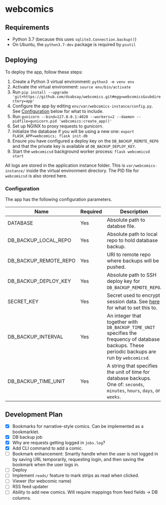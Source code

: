 # webcomics

## Requirements
* Python 3.7 (because this uses `sqlite3.Connection.backup()`)
* On Ubuntu, the `python3.7-dev` package is required by `psutil`

## Deploying
To deploy the app, follow these steps:
1. Create a Python 3 virtual environment: `python3 -m venv env`
2. Activate the virtual environment: `source env/bin/activate`
2. Run `pip install --upgrade 'git+https://github.com/dsabsay/webcomics.git#egg=webcomics&subdirectory=app'`
3. Configure the app by editing `env/var/webcomics-instance/config.py`. See [Configuration](#configuration) below for what to include.
4. Run `gunicorn --bind=127.0.0.1:4020 --workers=2 --daemon --pidfile=gunicorn.pid 'webcomics:create_app()'`
5. Set up NGINX to proxy requests to gunicorn.
6. Initialize the database if you will be using a new one: `export FLASK_APP=webcomics; flask init-db`
6. Ensure you have configured a deploy key on the `DB_BACKUP_REMOTE_REPO` and that the private key is available at `DB_BACKUP_DEPLOY_KEY`.
7. Start the `webcomicsd` background worker process: `flask webcomicsd start`

All logs are stored in the application instance folder. This is `var/webcomics-instance/` inside the virtual environment directory. The PID file for `webcomicsd` is also stored here.

### Configuration
The app has the following configuration parameters.

| Name                  | Required | Description                                                                                                                                           | Example                                     |
|-----------------------|----------|------------------------------------------------------------------------------------------------------------------------------------------------------------------------------------------------------------------------------|---------------------------------------------|
| DATABASE              | Yes      | Absolute path to databse file.                                                                                                                        | "/home/myuser/webcomics/db.sqlite"          |
| DB_BACKUP_LOCAL_REPO  | Yes      | Absolute path to local repo to hold database backup.                                                                                                  | "/home/myuser/webcomics/db"                 |
| DB_BACKUP_REMOTE_REPO | Yes      | URI to remote repo where backups will be pushed.                                                                                                      | "git@github.com:dsabsay/test-db-backup.git" |
| DB_BACKUP_DEPLOY_KEY  | Yes      | Absolute path to SSH deploy key for `DB_BACKUP_REMOTE_REPO`.                                                                                          | "/home/myuser/.ssh/test_deploy_key_rsa"     |
| SECRET_KEY            | Yes      | Secret used to encrypt session data. See [here](https://flask.palletsprojects.com/en/1.1.x/quickstart/#sessions) for what to set this to.           | "209rj*$&h41o2i4sakfjas1238asdfj"           |
| DB_BACKUP_INTERVAL    | Yes      | An integer that together with `DB_BACKUP_TIME_UNIT` specifies the frequency of database backups. These periodic backups are run by `webcomicsd`. | 10                                          |
| DB_BACKUP_TIME_UNIT   | Yes      | A string that specifies the unit of time for database backups. One of: `seconds`, `minutes`, `hours`, `days`, or `weeks`.                  | "days"                                      |


## Development Plan
- [x] Bookmarks for narrative-style comics. Can be implemented as a bookmarklet.
- [x] DB backup job
- [x] Why are requests getting logged in `jobs.log`?
- [x] Add CLI command to add a comic.
- [ ] Bookmark enhancement: Smartly handle when the user is not logged in by saving URL temporarily, requesting login, and then saving the bookmark when the user logs in.
- [ ] Deploy
- [ ] Implement `reads/` feature to mark strips as read when clicked.
- [ ] Viewer (for webcomic name)
- [ ] RSS feed updater
- [ ] Ability to add new comics. Will require mappings from feed fields -> DB columns.
